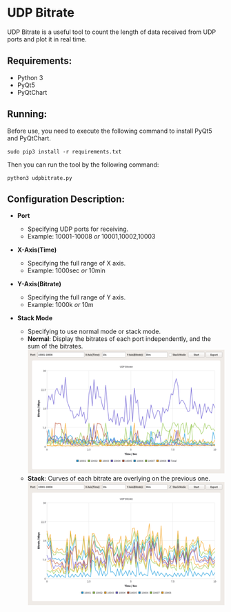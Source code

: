 # UDP Bitrate

UDP Bitrate is a useful tool to count the length of data received from UDP ports and plot it in real time.

Requirements:
--------
- Python 3
- PyQt5
- PyQtChart

Running:
--------
Before use, you need to execute the following command to install PyQt5 and PyQtChart.
```
sudo pip3 install -r requirements.txt
```

Then you can run the tool by the following command:
```
python3 udpbitrate.py
```

Configuration Description:
--------
- **Port**
    - Specifying UDP ports for receiving.
    - Example: 10001-10008 *or* 10001,10002,10003

- **X-Axis(Time)**
    - Specifying the full range of X axis.
    - Example: 1000sec *or* 10min 

- **Y-Axis(Bitrate)**
    - Specifying the full range of Y axis.
    - Example: 1000k *or* 10m

- **Stack Mode**
    - Specifying to use normal mode or stack mode.
    - **Normal**: Display the bitrates of each port independently, and the sum of the bitrates.
    ![normal](docs/normal.png)
    - **Stack**: Curves of each bitrate are overlying on the previous one.
    ![stack](docs/stack.png)
